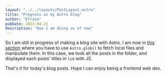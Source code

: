 ```yaml
---
layout: "../../layouts/PostLayout.astro"
title: "Progress on my Astro blog"
author: "Efraim"
pubDate: 2023-04-23
description: "How I am doing as of now"
---
```


So I am still in progress of making a blog site with Astro. I am now in [this section](https://docs.astro.build/en/tutorial/5-astro-api/1/) where you have to use `Astro.glob()` to fetch local files and manipulate them. In this case, we took all the posts in the folder, and displayed each posts' titles in `li`s with JS.

That's it for today's blog posts. Hope I can enjoy being a frontend web dev.
